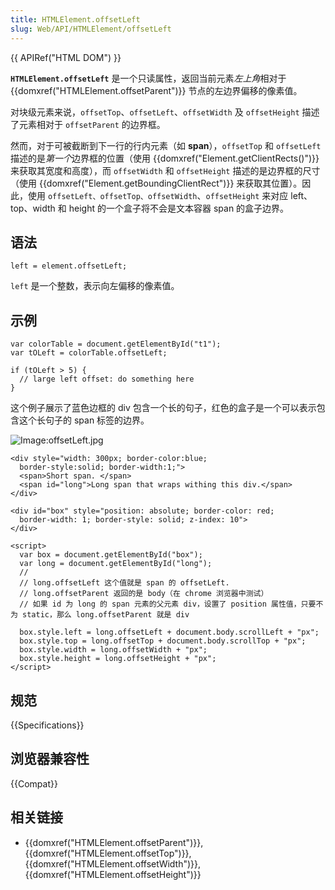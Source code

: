 ```yaml
---
title: HTMLElement.offsetLeft
slug: Web/API/HTMLElement/offsetLeft
---
```


{{ APIRef("HTML DOM") }}

**`HTMLElement.offsetLeft`** 是一个只读属性，返回当前元素*左上角*相对于 {{domxref("HTMLElement.offsetParent")}} 节点的左边界偏移的像素值。

对块级元素来说，`offsetTop`、`offsetLeft`、`offsetWidth` 及 `offsetHeight` 描述了元素相对于 `offsetParent` 的边界框。

然而，对于可被截断到下一行的行内元素（如 **span**），`offsetTop` 和 `offsetLeft` 描述的是*第一个*边界框的位置（使用 {{domxref("Element.getClientRects()")}} 来获取其宽度和高度），而 `offsetWidth` 和 `offsetHeight` 描述的是边界框的尺寸（使用 {{domxref("Element.getBoundingClientRect")}} 来获取其位置）。因此，使用 `offsetLeft、offsetTop、offsetWidth`、`offsetHeight` 来对应 left、top、width 和 height 的一个盒子将不会是文本容器 span 的盒子边界。

## 语法

```plain
left = element.offsetLeft;
```

`left` 是一个整数，表示向左偏移的像素值。

## 示例

```plain
var colorTable = document.getElementById("t1");
var tOLeft = colorTable.offsetLeft;

if (tOLeft > 5) {
  // large left offset: do something here
}
```

这个例子展示了蓝色边框的 div 包含一个长的句子，红色的盒子是一个可以表示包含这个长句子的 span 标签的边界。

![Image:offsetLeft.jpg](offsetleft.jpg)

```plain
<div style="width: 300px; border-color:blue;
  border-style:solid; border-width:1;">
  <span>Short span. </span>
  <span id="long">Long span that wraps withing this div.</span>
</div>

<div id="box" style="position: absolute; border-color: red;
  border-width: 1; border-style: solid; z-index: 10">
</div>

<script>
  var box = document.getElementById("box");
  var long = document.getElementById("long");
  //
  // long.offsetLeft 这个值就是 span 的 offsetLeft.
  // long.offsetParent 返回的是 body（在 chrome 浏览器中测试）
  // 如果 id 为 long 的 span 元素的父元素 div，设置了 position 属性值，只要不为 static，那么 long.offsetParent 就是 div

  box.style.left = long.offsetLeft + document.body.scrollLeft + "px";
  box.style.top = long.offsetTop + document.body.scrollTop + "px";
  box.style.width = long.offsetWidth + "px";
  box.style.height = long.offsetHeight + "px";
</script>
```

## 规范

{{Specifications}}

## 浏览器兼容性

{{Compat}}

## 相关链接

- {{domxref("HTMLElement.offsetParent")}}, {{domxref("HTMLElement.offsetTop")}}, {{domxref("HTMLElement.offsetWidth")}}, {{domxref("HTMLElement.offsetHeight")}}
